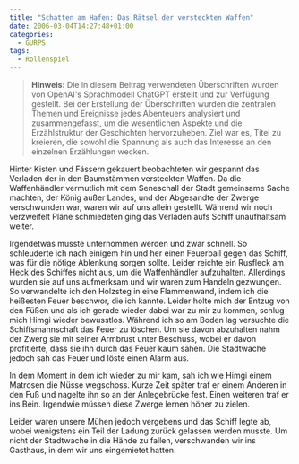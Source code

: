 ```yaml
---
title: "Schatten am Hafen: Das Rätsel der versteckten Waffen"
date: 2006-03-04T14:27:48+01:00
categories:
  - GURPS
tags:
  - Rollenspiel
---
```


> **Hinweis:** Die in diesem Beitrag verwendeten Überschriften wurden von OpenAI's Sprachmodell ChatGPT erstellt und zur Verfügung gestellt. Bei der Erstellung der Überschriften wurden die zentralen Themen und Ereignisse jedes Abenteuers analysiert und zusammengefasst, um die wesentlichen Aspekte und die Erzählstruktur der Geschichten hervorzuheben. Ziel war es, Titel zu kreieren, die sowohl die Spannung als auch das Interesse an den einzelnen Erzählungen wecken.


Hinter Kisten und Fässern gekauert beobachteten wir gespannt das Verladen der in den Baumstämmen versteckten Waffen. Da die Waffenhändler vermutlich mit dem Seneschall der Stadt gemeinsame Sache machten, der König außer Landes, und der Abgesandte der Zwerge verschwunden war, waren wir auf uns allein gestellt. Während wir noch verzweifelt Pläne schmiedeten ging das Verladen aufs Schiff unaufhaltsam weiter.

Irgendetwas musste unternommen werden und zwar schnell. So schleuderte ich nach einigem hin und her einen Feuerball gegen das Schiff, was für die nötige Ablenkung sorgen sollte. Leider reichte ein Rusfleck am Heck des Schiffes nicht aus, um die Waffenhändler aufzuhalten. Allerdings wurden sie auf uns aufmerksam und wir waren zum Handeln gezwungen. So verwandelte ich den Holzsteg in eine Flammenwand, indem ich die heißesten Feuer beschwor, die ich kannte. Leider holte mich der Entzug von den Füßen und als ich gerade wieder dabei war zu mir zu kommen, schlug mich Himgi wieder bewusstlos. Während ich so am Boden lag versuchte die Schiffsmannschaft das Feuer zu löschen. Um sie davon abzuhalten nahm der Zwerg sie mit seiner Armbrust unter Beschuss, wobei er davon profitierte, dass sie ihn durch das Feuer kaum sahen. Die Stadtwache jedoch sah das Feuer und löste einen Alarm aus.

In dem Moment in dem ich wieder zu mir kam, sah ich wie Himgi einem Matrosen die Nüsse wegschoss. Kurze Zeit später traf er einem Anderen in den Fuß und nagelte ihn so an der Anlegebrücke fest. Einen weiteren traf er ins Bein. Irgendwie müssen diese Zwerge lernen höher zu zielen.

Leider waren unsere Mühen jedoch vergebens und das Schiff legte ab, wobei wenigstens ein Teil der Ladung zurück gelassen werden musste. Um nicht der Stadtwache in die Hände zu fallen, verschwanden wir ins Gasthaus, in dem wir uns eingemietet hatten.